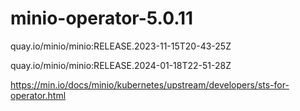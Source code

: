 # minio-operator-5.0.11

quay.io/minio/minio:RELEASE.2023-11-15T20-43-25Z


quay.io/minio/minio:RELEASE.2024-01-18T22-51-28Z


https://min.io/docs/minio/kubernetes/upstream/developers/sts-for-operator.html

